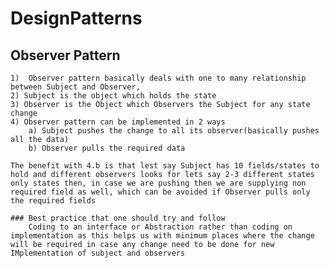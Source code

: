# DesignPatterns

## Observer Pattern
	1)  Observer pattern basically deals with one to many relationship between Subject and Observer,
	2) Subject is the object which holds the state
	3) Observer is the Object which Observers the Subject for any state change
	4) Observer pattern can be implemented in 2 ways
		a) Subject pushes the change to all its observer(basically pushes all the data)
		b) Observer pulls the required data

	The benefit with 4.b is that lest say Subject has 10 fields/states to hold and different observers looks for lets say 2-3 different states only states then, in case we are pushing then we are supplying non required field as well, which can be avoided if Observer pulls only the required fields

	### Best practice that one should try and follow
		Coding to an interface or Abstraction rather than coding on implementation as this helps us with minimum places where the change will be required in case any change need to be done for new IMplementation of subject and observers
